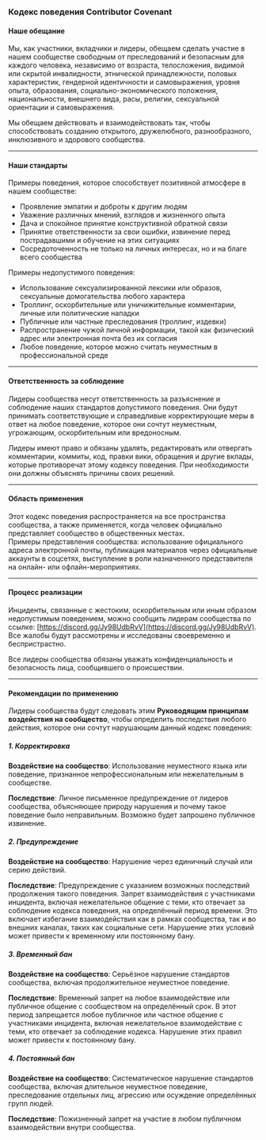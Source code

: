### Кодекс поведения Contributor Covenant

#### Наше обещание

Мы, как участники, вкладчики и лидеры, обещаем сделать участие в нашем сообществе свободным от преследований и безопасным для каждого человека, независимо от возраста, телосложения, видимой или скрытой инвалидности, этнической принадлежности, половых характеристик, гендерной идентичности и самовыражения, уровня опыта, образования, социально-экономического положения, национальности, внешнего вида, расы, религии, сексуальной ориентации и самовыражения.

Мы обещаем действовать и взаимодействовать так, чтобы способствовать созданию открытого, дружелюбного, разнообразного, инклюзивного и здорового сообщества.

---

#### Наши стандарты

Примеры поведения, которое способствует позитивной атмосфере в нашем сообществе:

- Проявление эмпатии и доброты к другим людям  
- Уважение различных мнений, взглядов и жизненного опыта  
- Дача и спокойное принятие конструктивной обратной связи  
- Принятие ответственности за свои ошибки, извинение перед пострадавшими и обучение на этих ситуациях  
- Сосредоточенность не только на личных интересах, но и на благе всего сообщества  

Примеры недопустимого поведения:

- Использование сексуализированной лексики или образов, сексуальные домогательства любого характера  
- Троллинг, оскорбительные или уничижительные комментарии, личные или политические нападки  
- Публичные или частные преследования (троллинг, издевки)  
- Распространение чужой личной информации, такой как физический адрес или электронная почта без их согласия  
- Любое поведение, которое можно считать неуместным в профессиональной среде  

---

#### Ответственность за соблюдение

Лидеры сообщества несут ответственность за разъяснение и соблюдение наших стандартов допустимого поведения. Они будут принимать соответствующие и справедливые корректирующие меры в ответ на любое поведение, которое они сочтут неуместным, угрожающим, оскорбительным или вредоносным.

Лидеры имеют право и обязаны удалять, редактировать или отвергать комментарии, коммиты, код, правки вики, обращения и другие вклады, которые противоречат этому кодексу поведения. При необходимости они должны объяснять причины своих решений.

---

#### Область применения

Этот кодекс поведения распространяется на все пространства сообщества, а также применяется, когда человек официально представляет сообщество в общественных местах.  
Примеры представления сообщества: использование официального адреса электронной почты, публикация материалов через официальные аккаунты в соцсетях, выступление в роли назначенного представителя на онлайн- или офлайн-мероприятиях.

---

#### Процесс реализации

Инциденты, связанные с жестоким, оскорбительным или иным образом недопустимым поведением, можно сообщить лидерам сообщества по ссылке: [https://discord.gg/Jy98UdbRvV](https://discord.gg/Jy98UdbRvV).  
Все жалобы будут рассмотрены и исследованы своевременно и беспристрастно.

Все лидеры сообщества обязаны уважать конфиденциальность и безопасность лица, сообщившего о происшествии.

---

#### Рекомендации по применению

Лидеры сообщества будут следовать этим **Руководящим принципам воздействия на сообщество**, чтобы определить последствия любого действия, которое они сочтут нарушающим данный кодекс поведения:

##### 1. Корректировка

**Воздействие на сообщество**: Использование неуместного языка или поведение, признанное непрофессиональным или нежелательным в сообществе.

**Последствие**: Личное письменное предупреждение от лидеров сообщества, объясняющее природу нарушения и почему такое поведение было неправильным. Возможно будет запрошено публичное извинение.

##### 2. Предупреждение

**Воздействие на сообщество**: Нарушение через единичный случай или серию действий.

**Последствие**: Предупреждение с указанием возможных последствий продолжения такого поведения. Запрет взаимодействия с участниками инцидента, включая нежелательное общение с теми, кто отвечает за соблюдение кодекса поведения, на определённый период времени. Это включает избегание взаимодействия как в рамках сообщества, так и во внешних каналах, таких как социальные сети. Нарушение этих условий может привести к временному или постоянному бану.

##### 3. Временный бан

**Воздействие на сообщество**: Серьёзное нарушение стандартов сообщества, включая продолжительное неуместное поведение.

**Последствие**: Временный запрет на любое взаимодействие или публичное общение с сообществом на определённый срок. В этот период запрещается любое публичное или частное общение с участниками инцидента, включая нежелательное взаимодействие с теми, кто отвечает за соблюдение кодекса. Нарушение этих правил может привести к постоянному бану.

##### 4. Постоянный бан

**Воздействие на сообщество**: Систематическое нарушение стандартов сообщества, включая длительное неуместное поведение, преследование отдельных лиц, агрессию или осуждение определённых групп людей.

**Последствие**: Пожизненный запрет на участие в любом публичном взаимодействии внутри сообщества.
